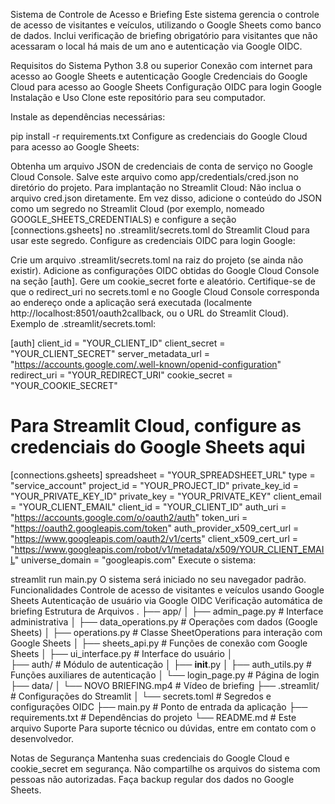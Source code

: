Sistema de Controle de Acesso e Briefing
Este sistema gerencia o controle de acesso de visitantes e veículos, utilizando o Google Sheets como banco de dados. Inclui verificação de briefing obrigatório para visitantes que não acessaram o local há mais de um ano e autenticação via Google OIDC.

Requisitos do Sistema
Python 3.8 ou superior
Conexão com internet para acesso ao Google Sheets e autenticação Google
Credenciais do Google Cloud para acesso ao Google Sheets
Configuração OIDC para login Google
Instalação e Uso
Clone este repositório para seu computador.

Instale as dependências necessárias:

pip install -r requirements.txt
Configure as credenciais do Google Cloud para acesso ao Google Sheets:

Obtenha um arquivo JSON de credenciais de conta de serviço no Google Cloud Console.
Salve este arquivo como app/credentials/cred.json no diretório do projeto.
Para implantação no Streamlit Cloud: Não inclua o arquivo cred.json diretamente. Em vez disso, adicione o conteúdo do JSON como um segredo no Streamlit Cloud (por exemplo, nomeado GOOGLE_SHEETS_CREDENTIALS) e configure a seção [connections.gsheets] no .streamlit/secrets.toml do Streamlit Cloud para usar este segredo.
Configure as credenciais OIDC para login Google:

Crie um arquivo .streamlit/secrets.toml na raiz do projeto (se ainda não existir).
Adicione as configurações OIDC obtidas do Google Cloud Console na seção [auth].
Gere um cookie_secret forte e aleatório.
Certifique-se de que o redirect_uri no secrets.toml e no Google Cloud Console corresponda ao endereço onde a aplicação será executada (localmente http://localhost:8501/oauth2callback, ou o URL do Streamlit Cloud).
Exemplo de .streamlit/secrets.toml:

[auth]
client_id = "YOUR_CLIENT_ID"
client_secret = "YOUR_CLIENT_SECRET"
server_metadata_url = "https://accounts.google.com/.well-known/openid-configuration"
redirect_uri = "YOUR_REDIRECT_URI"
cookie_secret = "YOUR_COOKIE_SECRET"

# Para Streamlit Cloud, configure as credenciais do Google Sheets aqui
[connections.gsheets]
spreadsheet = "YOUR_SPREADSHEET_URL"
type = "service_account"
project_id = "YOUR_PROJECT_ID"
private_key_id = "YOUR_PRIVATE_KEY_ID"
private_key = "YOUR_PRIVATE_KEY"
client_email = "YOUR_CLIENT_EMAIL"
client_id = "YOUR_CLIENT_ID"
auth_uri = "https://accounts.google.com/o/oauth2/auth"
token_uri = "https://oauth2.googleapis.com/token"
auth_provider_x509_cert_url = "https://www.googleapis.com/oauth2/v1/certs"
client_x509_cert_url = "https://www.googleapis.com/robot/v1/metadata/x509/YOUR_CLIENT_EMAIL"
universe_domain = "googleapis.com"
Execute o sistema:

streamlit run main.py
O sistema será iniciado no seu navegador padrão.
Funcionalidades
Controle de acesso de visitantes e veículos usando Google Sheets
Autenticação de usuário via Google OIDC
Verificação automática de briefing
Estrutura de Arquivos
.
├── app/
│   ├── admin_page.py       # Interface administrativa
│   ├── data_operations.py    # Operações com dados (Google Sheets)
│   ├── operations.py       # Classe SheetOperations para interação com Google Sheets
│   ├── sheets_api.py       # Funções de conexão com Google Sheets
│   ├── ui_interface.py       # Interface do usuário
│  
├── auth/                   # Módulo de autenticação
│   ├── __init__.py
│   ├── auth_utils.py       # Funções auxiliares de autenticação
│   └── login_page.py       # Página de login
├── data/
│   └── NOVO BRIEFING.mp4 # Vídeo de briefing
├── .streamlit/             # Configurações do Streamlit
│   └── secrets.toml        # Segredos e configurações OIDC
├── main.py                 # Ponto de entrada da aplicação
├── requirements.txt        # Dependências do projeto
└── README.md               # Este arquivo
Suporte
Para suporte técnico ou dúvidas, entre em contato com o desenvolvedor.

Notas de Segurança
Mantenha suas credenciais do Google Cloud e cookie_secret em segurança.
Não compartilhe os arquivos do sistema com pessoas não autorizadas.
Faça backup regular dos dados no Google Sheets.

